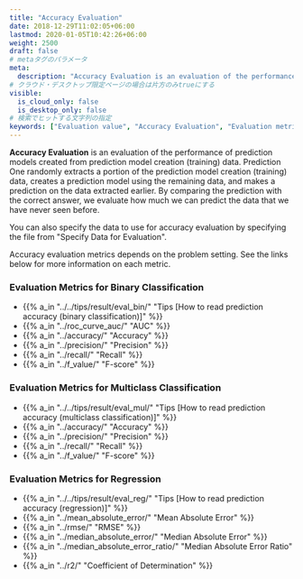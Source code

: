 ```yaml
---
title: "Accuracy Evaluation"
date: 2018-12-29T11:02:05+06:00
lastmod: 2020-01-05T10:42:26+06:00
weight: 2500
draft: false
# metaタグのパラメータ
meta:
  description: "Accuracy Evaluation is an evaluation of the performance of predictive models created from the prediction model creation (training) data."
# クラウド・デスクトップ限定ページの場合は片方のみtrueにする
visible:
  is_cloud_only: false
  is_desktop_only: false
# 検索でヒットする文字列の指定
keywords: ["Evaluation value", "Accuracy Evaluation", "Evaluation metric", "Prediction accuracy"]
---
```


**Accuracy Evaluation** is an evaluation of the performance of prediction models created from prediction model creation (training) data.
Prediction One randomly extracts a portion of the prediction model creation (training) data, creates a prediction model using the remaining data, and makes a prediction on the data extracted earlier.
By comparing the prediction with the correct answer, we evaluate how much we can predict the data that we have never seen before.

You can also specify the data to use for accuracy evaluation by specifying the file from "Specify Data for Evaluation".

Accuracy evaluation metrics depends on the problem setting. See the links below for more information on each metric.

### Evaluation Metrics for Binary Classification

- {{% a_in "../../tips/result/eval_bin/" "Tips [How to read prediction accuracy (binary classification)]" %}}
- {{% a_in "../roc_curve_auc/" "AUC" %}}
- {{% a_in "../accuracy/" "Accuracy" %}}
- {{% a_in "../precision/" "Precision" %}}
- {{% a_in "../recall/" "Recall" %}}
- {{% a_in "../f_value/" "F-score" %}}

### Evaluation Metrics for Multiclass Classification

- {{% a_in "../../tips/result/eval_mul/" "Tips [How to read prediction accuracy (multiclass classification)]" %}}
- {{% a_in "../accuracy/" "Accuracy" %}}
- {{% a_in "../precision/" "Precision" %}}
- {{% a_in "../recall/" "Recall" %}}
- {{% a_in "../f_value/" "F-score" %}}

### Evaluation Metrics for Regression

- {{% a_in "../../tips/result/eval_reg/" "Tips [How to read prediction accuracy (regression)]" %}}
- {{% a_in "../mean_absolute_error/" "Mean Absolute Error" %}}
- {{% a_in "../rmse/" "RMSE" %}}
- {{% a_in "../median_absolute_error/" "Median Absolute Error" %}}
- {{% a_in "../median_absolute_error_ratio/" "Median Absolute Error Ratio" %}}
- {{% a_in "../r2/" "Coefficient of Determination" %}}

